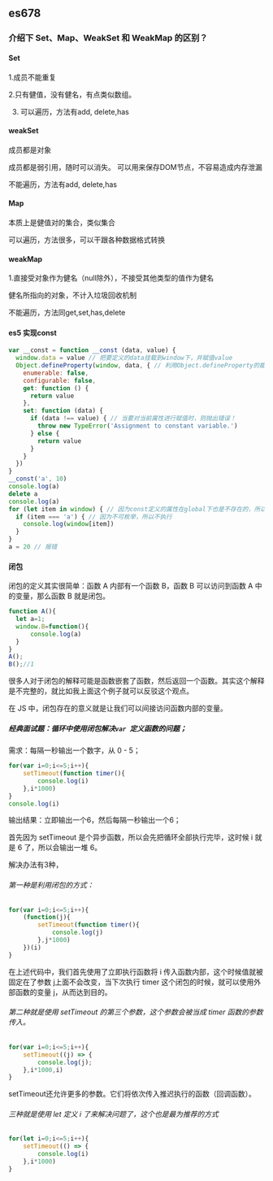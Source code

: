 ## es678

### 介绍下 Set、Map、WeakSet 和 WeakMap 的区别？

#### Set
1.成员不能重复

2.只有健值，没有健名，有点类似数组。

3. 可以遍历，方法有add, delete,has

#### weakSet

成员都是对象

成员都是弱引用，随时可以消失。 可以用来保存DOM节点，不容易造成内存泄漏

不能遍历，方法有add, delete,has

#### Map

本质上是健值对的集合，类似集合

可以遍历，方法很多，可以干跟各种数据格式转换

#### weakMap

1.直接受对象作为健名（null除外），不接受其他类型的值作为健名

健名所指向的对象，不计入垃圾回收机制

不能遍历，方法同get,set,has,delete

#### es5 实现const

```js
var __const = function __const (data, value) {
  window.data = value // 把要定义的data挂载到window下，并赋值value
  Object.defineProperty(window, data, { // 利用Object.defineProperty的能力劫持当前对象，并修改其属性描述符
    enumerable: false,
    configurable: false,
    get: function () {
      return value
    },
    set: function (data) {
      if (data !== value) { // 当要对当前属性进行赋值时，则抛出错误！
        throw new TypeError('Assignment to constant variable.')
      } else {
        return value
      }
    }
  })
}
__const('a', 10)
console.log(a)
delete a
console.log(a)
for (let item in window) { // 因为const定义的属性在global下也是不存在的，所以用到了enumerable: false来模拟这一功能
  if (item === 'a') { // 因为不可枚举，所以不执行
    console.log(window[item])
  }
}
a = 20 // 报错
```

#### 闭包

闭包的定义其实很简单：函数 A 内部有一个函数 B，函数 B 可以访问到函数 A 中的变量，那么函数 B 就是闭包。

```js
function A(){
  let a=1;
  window.B=function(){
      console.log(a)
  }
}
A();
B();//1
```

很多人对于闭包的解释可能是函数嵌套了函数，然后返回一个函数。其实这个解释是不完整的，就比如我上面这个例子就可以反驳这个观点。

在 JS 中，闭包存在的意义就是让我们可以间接访问函数内部的变量。

##### 经典面试题：循环中使用闭包解决`var `定义函数的问题；

需求：每隔一秒输出一个数字，从 0 - 5；

```js
for(var i=0;i<=5;i++){
    setTimeout(function timer(){
        console.log(i)
    },i*1000)
}
console.log(i)
```

输出结果：立即输出一个6，然后每隔一秒输出一个6；

首先因为 setTimeout 是个异步函数，所以会先把循环全部执行完毕，这时候 i 就是 6 了，所以会输出一堆 6。

解决办法有3种，

###### 第一种是利用闭包的方式：

```js
for(var i=0;i<=5;i++){
    (function(j){
        setTimeout(function timer(){
            console.log(j)
        },j*1000)
    })(i)
}
```

在上述代码中，我们首先使用了立即执行函数将 i 传入函数内部，这个时候值就被固定在了参数 j上面不会改变，当下次执行 timer 这个闭包的时候，就可以使用外部函数的变量 j，从而达到目的。

###### 第二种就是使用 setTimeout 的第三个参数，这个参数会被当成 timer 函数的参数传入。

```js
for(var i=0;i<=5;i++){
    setTimeout((j) => {
        console.log(j);
    },i*1000,i)
}
```

setTimeout还允许更多的参数。它们将依次传入推迟执行的函数（回调函数）。

###### 三种就是使用 let 定义 i 了来解决问题了，这个也是最为推荐的方式

```js
for(let i=0;i<=5;i++){
    setTimeout(() => {
        console.log(i)
    },i*1000)
}
```
